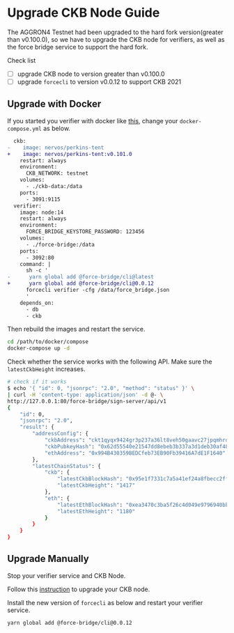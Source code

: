 # Upgrade CKB Node Guide

The AGGRON4 Testnet had been upgraded to the hard fork version(greater than v0.100.0), so we have to upgrade the CKB
node for verifiers, as well as the force bridge service to support the hard fork.

Check list
- [ ] upgrade CKB node to version greater than v0.100.0
- [ ] upgrade `forcecli` to version v0.0.12 to support CKB 2021

## Upgrade with Docker

If you started you verifier with docker like [this](./deploy-with-docker.md), change your `docker-compose.yml` as below.


```diff
  ckb:
-    image: nervos/perkins-tent
+    image: nervos/perkins-tent:v0.101.0
    restart: always
    environment:
      CKB_NETWORK: testnet
    volumes:
      - ./ckb-data:/data
    ports:
      - 3091:9115
  verifier:
    image: node:14
    restart: always
    environment:
      FORCE_BRIDGE_KEYSTORE_PASSWORD: 123456
    volumes:
      - ./force-bridge:/data
    ports:
      - 3092:80
    command: |
      sh -c '
-      yarn global add @force-bridge/cli@latest
+      yarn global add @force-bridge/cli@0.0.12
      forcecli verifier -cfg /data/force_bridge.json
      '
    depends_on:
      - db
      - ckb
```

Then rebuild the images and restart the service.

```bash
cd /path/to/docker/compose
docker-compose up -d
```

Check whether the service works with the following API. Make sure the `latestCkbHeight` increases.

```bash
# check if it works
$ echo '{ "id": 0, "jsonrpc": "2.0", "method": "status" }' \
| curl -H 'content-type: application/json' -d @- \
http://127.0.0.1:80/force-bridge/sign-server/api/v1
{
    "id": 0,
    "jsonrpc": "2.0",
    "result": {
        "addressConfig": {
            "ckbAddress": "ckt1qyqx9424gr3p237a36lt8veh50gaavc27jpqmhrdum",
            "ckbPubkeyHash": "0x62d55540e21547dd8ebeb3b337a3d1deb30af482",
            "ethAddress": "0x994B430359BEDCfeb73EB90Fb39416A7dE1F1640"
        },
        "latestChainStatus": {
            "ckb": {
                "latestCkbBlockHash": "0x95e1f7331c7a5a41ef24a8fbecc2ff10d2319fa678479d2345c8b8ebc04f9868",
                "latestCkbHeight": "1417"
            },
            "eth": {
                "latestEthBlockHash": "0xea3470c3ba5f26c4d049e9796940bb973258992d149e0f708774bac1b3182b7b",
                "latestEthHeight": "1180"
            }
        }
    }
}
```

## Upgrade Manually

Stop your verifier service and CKB Node.

Follow this [instruction](https://talk.nervos.org/t/ckb-v0-100-0-upgrade-guide/6212) to upgrade your CKB node.

Install the new version of `forcecli` as below and restart your verifier service.

```bash
yarn global add @force-bridge/cli@0.0.12
```

